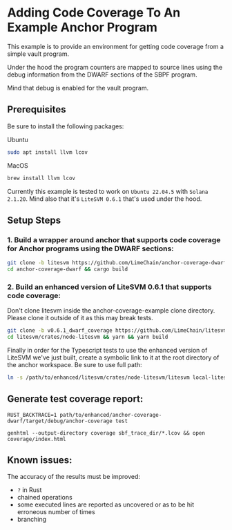 # Adding Code Coverage To An Example Anchor Program

This example is to provide an environment for getting code coverage from a simple vault program.

Under the hood the program counters are mapped to source lines using the debug information from the DWARF sections of the SBPF program.

Mind that debug is enabled for the vault program.

## Prerequisites

Be sure to install the following packages:

Ubuntu

```bash
sudo apt install llvm lcov
```

MacOS

```bash
brew install llvm lcov
```

Currently this example is tested to work on `Ubuntu 22.04.5` with `Solana 2.1.20`. Mind also that it's `LiteSVM 0.6.1` that's used under the hood.

## Setup Steps

### 1. Build a wrapper around anchor that supports code coverage for Anchor programs using the DWARF sections:

```bash
git clone -b litesvm https://github.com/LimeChain/anchor-coverage-dwarf.git
cd anchor-coverage-dwarf && cargo build
```

### 2. Build an enhanced version of LiteSVM 0.6.1 that supports code coverage:

Don't clone litesvm inside the anchor-coverage-example clone directory. Please clone it outside of it as this may break tests.

```bash
git clone -b v0.6.1_dwarf_coverage https://github.com/LimeChain/litesvm
cd litesvm/crates/node-litesvm && yarn && yarn build
```

Finally in order for the Typescript tests to use the enhanced version of LiteSVM we've just built,
create a symbolic link to it at the root directory of the anchor workspace. Be sure to use full path:

```bash
ln -s /path/to/enhanced/litesvm/crates/node-litesvm/litesvm local-litesvm
```

## Generate test coverage report:

`RUST_BACKTRACE=1 path/to/enhanced/anchor-coverage-dwarf/target/debug/anchor-coverage test`

`genhtml --output-directory coverage sbf_trace_dir/*.lcov && open coverage/index.html`

## Known issues:

The accuracy of the results must be improved:

- `?` in Rust
- chained operations
- some executed lines are reported as uncovered or as to be hit erroneous number of times
- branching
